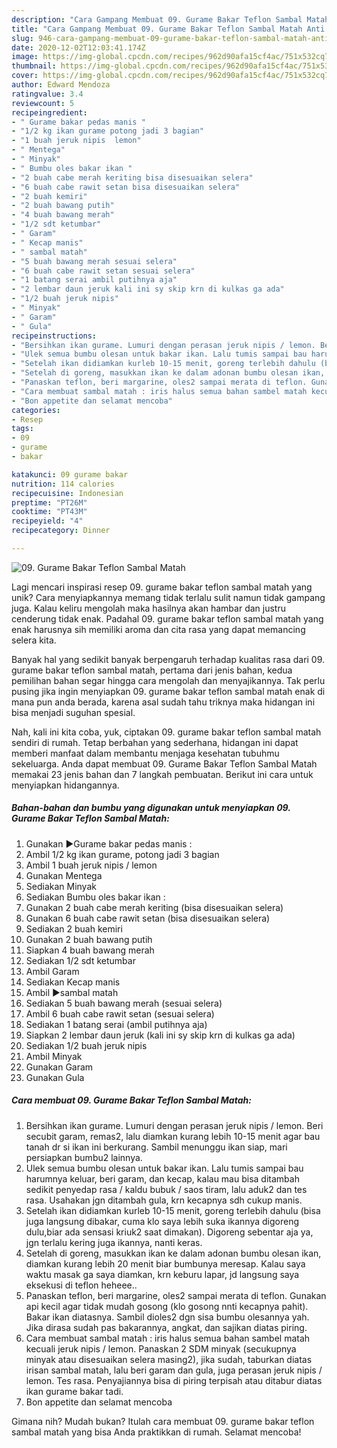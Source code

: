```yaml
---
description: "Cara Gampang Membuat 09. Gurame Bakar Teflon Sambal Matah Anti Gagal"
title: "Cara Gampang Membuat 09. Gurame Bakar Teflon Sambal Matah Anti Gagal"
slug: 946-cara-gampang-membuat-09-gurame-bakar-teflon-sambal-matah-anti-gagal
date: 2020-12-02T12:03:41.174Z
image: https://img-global.cpcdn.com/recipes/962d90afa15cf4ac/751x532cq70/09-gurame-bakar-teflon-sambal-matah-foto-resep-utama.jpg
thumbnail: https://img-global.cpcdn.com/recipes/962d90afa15cf4ac/751x532cq70/09-gurame-bakar-teflon-sambal-matah-foto-resep-utama.jpg
cover: https://img-global.cpcdn.com/recipes/962d90afa15cf4ac/751x532cq70/09-gurame-bakar-teflon-sambal-matah-foto-resep-utama.jpg
author: Edward Mendoza
ratingvalue: 3.4
reviewcount: 5
recipeingredient:
- " Gurame bakar pedas manis "
- "1/2 kg ikan gurame potong jadi 3 bagian"
- "1 buah jeruk nipis  lemon"
- " Mentega"
- " Minyak"
- " Bumbu oles bakar ikan "
- "2 buah cabe merah keriting bisa disesuaikan selera"
- "6 buah cabe rawit setan bisa disesuaikan selera"
- "2 buah kemiri"
- "2 buah bawang putih"
- "4 buah bawang merah"
- "1/2 sdt ketumbar"
- " Garam"
- " Kecap manis"
- " sambal matah"
- "5 buah bawang merah sesuai selera"
- "6 buah cabe rawit setan sesuai selera"
- "1 batang serai ambil putihnya aja"
- "2 lembar daun jeruk kali ini sy skip krn di kulkas ga ada"
- "1/2 buah jeruk nipis"
- " Minyak"
- " Garam"
- " Gula"
recipeinstructions:
- "Bersihkan ikan gurame. Lumuri dengan perasan jeruk nipis / lemon. Beri secubit garam, remas2, lalu diamkan kurang lebih 10-15 menit agar bau tanah dr si ikan ini berkurang. Sambil menunggu ikan siap, mari persiapkan bumbu2 lainnya."
- "Ulek semua bumbu olesan untuk bakar ikan. Lalu tumis sampai bau harumnya keluar, beri garam, dan kecap, kalau mau bisa ditambah sedikit penyedap rasa / kaldu bubuk / saos tiram, lalu aduk2 dan tes rasa. Usahakan jgn ditambah gula, krn kecapnya sdh cukup manis."
- "Setelah ikan didiamkan kurleb 10-15 menit, goreng terlebih dahulu (bisa juga langsung dibakar, cuma klo saya lebih suka ikannya digoreng dulu,biar ada sensasi kriuk2 saat dimakan). Digoreng sebentar aja ya, jgn terlalu kering juga ikannya, nanti keras."
- "Setelah di goreng, masukkan ikan ke dalam adonan bumbu olesan ikan, diamkan kurang lebih 20 menit biar bumbunya meresap. Kalau saya waktu masak ga saya diamkan, krn keburu lapar, jd langsung saya eksekusi di teflon heheee.."
- "Panaskan teflon, beri margarine, oles2 sampai merata di teflon. Gunakan api kecil agar tidak mudah gosong (klo gosong nnti kecapnya pahit). Bakar ikan diatasnya. Sambil dioles2 dgn sisa bumbu olesannya yah. Jika dirasa sudah pas bakarannya, angkat, dan sajikan diatas piring."
- "Cara membuat sambal matah : iris halus semua bahan sambel matah kecuali jeruk nipis / lemon. Panaskan 2 SDM minyak (secukupnya minyak atau disesuaikan selera masing2), jika sudah, taburkan diatas irisan sambal matah, lalu beri garam dan gula, juga perasan jeruk nipis / lemon. Tes rasa. Penyajiannya bisa di piring terpisah atau ditabur diatas ikan gurame bakar tadi."
- "Bon appetite dan selamat mencoba"
categories:
- Resep
tags:
- 09
- gurame
- bakar

katakunci: 09 gurame bakar 
nutrition: 114 calories
recipecuisine: Indonesian
preptime: "PT26M"
cooktime: "PT43M"
recipeyield: "4"
recipecategory: Dinner

---
```



![09. Gurame Bakar Teflon Sambal Matah](https://img-global.cpcdn.com/recipes/962d90afa15cf4ac/751x532cq70/09-gurame-bakar-teflon-sambal-matah-foto-resep-utama.jpg)

Lagi mencari inspirasi resep 09. gurame bakar teflon sambal matah yang unik? Cara menyiapkannya memang tidak terlalu sulit namun tidak gampang juga. Kalau keliru mengolah maka hasilnya akan hambar dan justru cenderung tidak enak. Padahal 09. gurame bakar teflon sambal matah yang enak harusnya sih memiliki aroma dan cita rasa yang dapat memancing selera kita.



Banyak hal yang sedikit banyak berpengaruh terhadap kualitas rasa dari 09. gurame bakar teflon sambal matah, pertama dari jenis bahan, kedua pemilihan bahan segar hingga cara mengolah dan menyajikannya. Tak perlu pusing jika ingin menyiapkan 09. gurame bakar teflon sambal matah enak di mana pun anda berada, karena asal sudah tahu triknya maka hidangan ini bisa menjadi suguhan spesial.


Nah, kali ini kita coba, yuk, ciptakan 09. gurame bakar teflon sambal matah sendiri di rumah. Tetap berbahan yang sederhana, hidangan ini dapat memberi manfaat dalam membantu menjaga kesehatan tubuhmu sekeluarga. Anda dapat membuat 09. Gurame Bakar Teflon Sambal Matah memakai 23 jenis bahan dan 7 langkah pembuatan. Berikut ini cara untuk menyiapkan hidangannya.

<!--inarticleads1-->

##### Bahan-bahan dan bumbu yang digunakan untuk menyiapkan 09. Gurame Bakar Teflon Sambal Matah:

1. Gunakan  ▶Gurame bakar pedas manis :
1. Ambil 1/2 kg ikan gurame, potong jadi 3 bagian
1. Ambil 1 buah jeruk nipis / lemon
1. Gunakan  Mentega
1. Sediakan  Minyak
1. Sediakan  Bumbu oles bakar ikan :
1. Gunakan 2 buah cabe merah keriting (bisa disesuaikan selera)
1. Gunakan 6 buah cabe rawit setan (bisa disesuaikan selera)
1. Sediakan 2 buah kemiri
1. Gunakan 2 buah bawang putih
1. Siapkan 4 buah bawang merah
1. Sediakan 1/2 sdt ketumbar
1. Ambil  Garam
1. Sediakan  Kecap manis
1. Ambil  ▶sambal matah
1. Sediakan 5 buah bawang merah (sesuai selera)
1. Ambil 6 buah cabe rawit setan (sesuai selera)
1. Sediakan 1 batang serai (ambil putihnya aja)
1. Siapkan 2 lembar daun jeruk (kali ini sy skip krn di kulkas ga ada)
1. Sediakan 1/2 buah jeruk nipis
1. Ambil  Minyak
1. Gunakan  Garam
1. Gunakan  Gula




<!--inarticleads2-->

##### Cara membuat 09. Gurame Bakar Teflon Sambal Matah:

1. Bersihkan ikan gurame. Lumuri dengan perasan jeruk nipis / lemon. Beri secubit garam, remas2, lalu diamkan kurang lebih 10-15 menit agar bau tanah dr si ikan ini berkurang. Sambil menunggu ikan siap, mari persiapkan bumbu2 lainnya.
1. Ulek semua bumbu olesan untuk bakar ikan. Lalu tumis sampai bau harumnya keluar, beri garam, dan kecap, kalau mau bisa ditambah sedikit penyedap rasa / kaldu bubuk / saos tiram, lalu aduk2 dan tes rasa. Usahakan jgn ditambah gula, krn kecapnya sdh cukup manis.
1. Setelah ikan didiamkan kurleb 10-15 menit, goreng terlebih dahulu (bisa juga langsung dibakar, cuma klo saya lebih suka ikannya digoreng dulu,biar ada sensasi kriuk2 saat dimakan). Digoreng sebentar aja ya, jgn terlalu kering juga ikannya, nanti keras.
1. Setelah di goreng, masukkan ikan ke dalam adonan bumbu olesan ikan, diamkan kurang lebih 20 menit biar bumbunya meresap. Kalau saya waktu masak ga saya diamkan, krn keburu lapar, jd langsung saya eksekusi di teflon heheee..
1. Panaskan teflon, beri margarine, oles2 sampai merata di teflon. Gunakan api kecil agar tidak mudah gosong (klo gosong nnti kecapnya pahit). Bakar ikan diatasnya. Sambil dioles2 dgn sisa bumbu olesannya yah. Jika dirasa sudah pas bakarannya, angkat, dan sajikan diatas piring.
1. Cara membuat sambal matah : iris halus semua bahan sambel matah kecuali jeruk nipis / lemon. Panaskan 2 SDM minyak (secukupnya minyak atau disesuaikan selera masing2), jika sudah, taburkan diatas irisan sambal matah, lalu beri garam dan gula, juga perasan jeruk nipis / lemon. Tes rasa. Penyajiannya bisa di piring terpisah atau ditabur diatas ikan gurame bakar tadi.
1. Bon appetite dan selamat mencoba




Gimana nih? Mudah bukan? Itulah cara membuat 09. gurame bakar teflon sambal matah yang bisa Anda praktikkan di rumah. Selamat mencoba!
